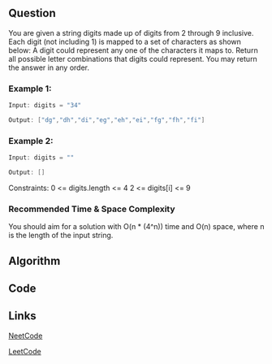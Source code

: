 ## Question
You are given a string digits made up of digits from 2 through 9 inclusive.
Each digit (not including 1) is mapped to a set of characters as shown below:
A digit could represent any one of the characters it maps to.
Return all possible letter combinations that digits could represent. You may return the answer in any order.

### Example 1:


```java
Input: digits = "34"

Output: ["dg","dh","di","eg","eh","ei","fg","fh","fi"]

```
### Example 2:


```java
Input: digits = ""

Output: []

```
Constraints:
0 <= digits.length <= 4
2 <= digits[i] <= 9


### Recommended Time & Space Complexity

You should aim for a solution with O(n * (4^n)) time and O(n) space, where n is the length of the input string.





## Algorithm

## Code

## Links

[NeetCode](https://neetcode.io/problems/combinations-of-a-phone-number)

[LeetCode](https://leetcode.com/problems/combinations-of-a-phone-number)
